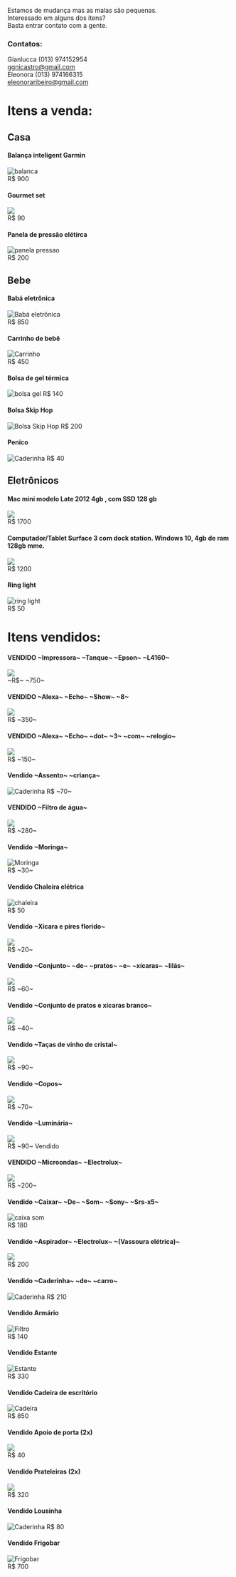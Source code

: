 Estamos de mudança mas as malas são pequenas.  
Interessado em alguns dos itens?  
Basta entrar contato com a gente.  
### Contatos:
Gianlucca (013) 974152954  
ggnicastro@gmail.com  
Eleonora  (013) 974166315  
eleonoraribeiro@gmail.com  

# Itens a venda:

## Casa


#### Balança inteligent Garmin
![balanca](./Balanca_inteligente.jpeg)  
R$ 900  


#### Gourmet set
![](./Tacas_vinho_2.jpeg)  
R$ 90  

#### Panela de pressão elétirca
![panela pressao](./panela_pressao.jpg)  
R$ 200    


## Bebe

#### Babá eletrônica
![Babá eletrônica](./BABA.jpg)  
R$ 850  

#### Carrinho de bebê
![Carrinho](./Carrinho.jpeg)  
R$ 450  

#### Bolsa de gel térmica
![bolsa gel](./bolsa_gel_termica.jpeg)
R$ 140

#### Bolsa Skip Hop
![Bolsa Skip Hop](./Bolsa_bebe.jpg)
R$ 200

#### Penico
![Caderinha](./Pinico.JPG)
R$ 40


## Eletrônicos

####  Mac mini modelo Late 2012 4gb , com SSD 128 gb
![](./macmini.jpeg)  
R$ 1700  

####  Computador/Tablet Surface 3 com dock station. Windows 10, 4gb de ram 128gb mme.
![](./surface-3.jpg)  
R$ 1200  



#### Ring light
![ring light](./ring_light.jpeg)  
R$ 50


# Itens vendidos:

#### VENDIDO ~Impressora~ ~Tanque~ ~Epson~ ~L4160~
![](./impressora.jpeg)  
~R$~ ~750~  

####  VENDIDO ~Alexa~ ~Echo~ ~Show~ ~8~
![](./echo_show8.jpg)  
R$ ~350~

####  VENDIDO ~Alexa~ ~Echo~ ~dot~ ~3~ ~com~ ~relogio~
![](./echo_dot3.jpg)  
R$ ~150~    


#### Vendido ~Assento~ ~criança~
![Caderinha](./assento.JPG)
R$ ~70~

#### VENDIDO ~Filtro de água~
![](./Filtro.jpeg)  
R$ ~280~    

#### Vendido ~Moringa~
![Moringa](./Moringa.jpeg)  
R$ ~30~  

#### Vendido Chaleira elétrica  
![chaleira](./Chaleira.jpeg)  
R$ 50  


#### Vendido ~Xícara e píres florido~
![](./Louca.jpeg)  
R$ ~20~  

#### Vendido ~Conjunto~ ~de~ ~pratos~ ~e~ ~xícaras~ ~lilás~  
![](./Louca_3.jpeg)  
R$ ~60~  

#### Vendido ~Conjunto de pratos e xícaras branco~  
![](./Louca_2.jpeg)  
R$ ~40~  

#### Vendido ~Taças de vinho de cristal~
![](./Tacas_vinho.jpeg)  
R$ ~90~  

#### Vendido ~Copos~
![](./Copos.JPG)  
R$ ~70~  

#### Vendido ~Luminária~  
![](./Luminaria.jpeg)  
R$ ~90~ Vendido  

#### VENDIDO ~Microondas~  ~Electrolux~
![](./microondas.webp)  
R$ ~200~  

#### Vendido  ~Caixar~ ~De~ ~Som~ ~Sony~ ~Srs-x5~  
![caixa som](./caixa_som.jpeg)  
R$ 180

####  Vendido ~Aspirador~ ~Electrolux~ ~(Vassoura elétrica)~
![](./Vassoura_eletrica.jpeg)  
R$ 200    

#### Vendido  ~Caderinha~ ~de~ ~carro~
![Caderinha](./Cadeirinha_bebe.jpeg)
R$ 210

#### Vendido Armário
![Filtro](./armario.jpeg)  
R$ 140  

#### Vendido Estante
![Estante](./Estante.jpeg)  
R$ 330  

#### Vendido Cadeira de escritório
![Cadeira](./Cadeira.jpeg)  
R$ 850  

#### Vendido Apoio de porta (2x)
![](./Apoio_porta.JPG)  
R$ 40    

#### Vendido Prateleiras (2x)
![](./Prateleiras.JPG)  
R$ 320    

#### Vendido Lousinha
![Caderinha](./Lousa.JPG)
R$ 80

#### Vendido Frigobar
![Frigobar](./FrigoBar.jpeg)  
R$ 700  


